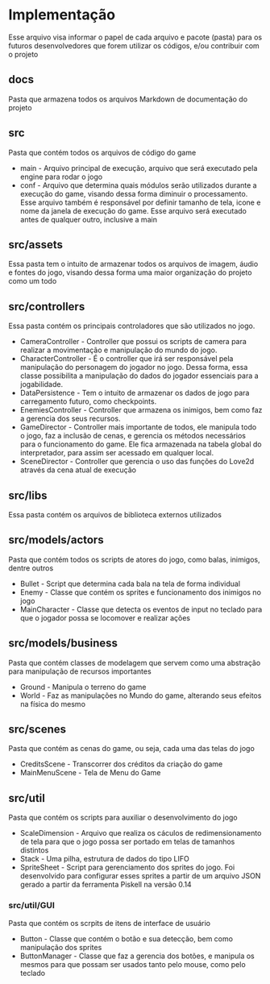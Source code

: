 # Implementação
Esse arquivo visa informar o papel de cada arquivo e pacote (pasta) para os futuros desenvolvedores que forem utilizar os códigos, e/ou contribuir com o projeto

## docs
Pasta que armazena todos os arquivos Markdown de documentação do projeto

## src
Pasta que contém todos os arquivos de código do game

* main - Arquivo principal de execução, arquivo que será executado pela engine para rodar o jogo
* conf - Arquivo que determina quais módulos serão utilizados durante a execução do game, visando dessa forma diminuir o processamento. Esse arquivo também é responsável por definir tamanho de tela, icone e nome da janela de execução do game. Esse arquivo será executado antes de qualquer outro, inclusive a main

## src/assets
Essa pasta tem o intuito de armazenar todos os arquivos de imagem, áudio e fontes do jogo, visando dessa forma uma maior organização do projeto como um todo

## src/controllers
Essa pasta contém os principais controladores que são utilizados no jogo.

* CameraController - Controller que possui os scripts de camera para realizar a movimentação e manipulação do mundo do jogo.
* CharacterController - É o controller que irá ser responsável pela manipulação do personagem do jogador no jogo. Dessa forma, essa classe possibilita a manipulação do dados do jogador essenciais para a jogabilidade.
* DataPersistence - Tem o intuito de armazenar os dados de jogo para carregamento futuro, como checkpoints.
* EnemiesController - Controller que armazena os inimigos, bem como faz a gerencia dos seus recursos.
* GameDirector - Controller mais importante de todos, ele manipula todo o jogo, faz a inclusão de cenas, e gerencia os métodos necessários para o funcionamento do game. Ele fica armazenada na tabela global do interpretador, para assim ser acessado em qualquer local.
* SceneDirector - Controller que gerencia o uso das funções do Love2d através da cena atual de execução

## src/libs
Essa pasta contém os arquivos de biblioteca externos utilizados

## src/models/actors
Pasta que contém todos os scripts de atores do jogo, como balas, inimigos, dentre outros

* Bullet - Script que determina cada bala na tela de forma individual
* Enemy - Classe que contém os sprites e funcionamento dos inimigos no jogo
* MainCharacter - Classe que detecta os eventos de input no teclado para que o jogador possa se locomover e realizar ações

## src/models/business
Pasta que contém classes de modelagem que servem como uma abstração para manipulação de recursos importantes

* Ground - Manipula o terreno do game
* World - Faz as manipulações no Mundo do game, alterando seus efeitos na física do mesmo

## src/scenes
Pasta que contém as cenas do game, ou seja, cada uma das telas do jogo

* CreditsScene - Transcorrer dos créditos da criação do game
* MainMenuScene - Tela de Menu do Game

## src/util
Pasta que contém os scripts para auxiliar o desenvolvimento do jogo

* ScaleDimension - Arquivo que realiza os cáculos de redimensionamento de tela para que o jogo possa ser portado em telas de tamanhos distintos
* Stack - Uma pilha, estrutura de dados do tipo LIFO
* SpriteSheet - Script para gerenciamento dos sprites do jogo. Foi desenvolvido para configurar esses sprites a partir de um arquivo JSON gerado a partir da ferramenta Piskell na versão 0.14

### src/util/GUI
Pasta que contém os scrpits de itens de interface de usuário

* Button - Classe que contém o botão e sua detecção, bem como manipulação dos sprites
* ButtonManager - Classe que faz a gerencia dos botões, e manipula os mesmos para que possam ser usados tanto pelo mouse, como pelo teclado
